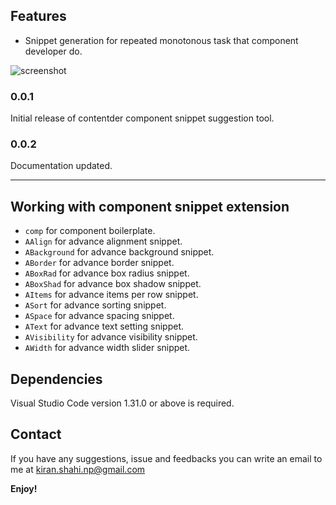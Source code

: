## Features

* Snippet generation for repeated monotonous task that component developer do. 

![screenshot](https://media.giphy.com/media/8OJGLO9CtumuxnMwav/giphy.gif)

### 0.0.1

Initial release of contentder component snippet suggestion tool.

### 0.0.2

Documentation updated.

-----------------------------------------------------------------------------------------------------------

## Working with component snippet extension

* `comp` for component boilerplate.
* `AAlign` for advance alignment snippet.
* `ABackground` for advance background snippet.
* `ABorder` for advance border snippet.
* `ABoxRad` for advance box radius snippet.
* `ABoxShad` for advance box shadow snippet.
* `AItems` for advance items per row snippet.
* `ASort` for advance sorting snippet.
* `ASpace` for advance spacing snippet.
* `AText` for advance text setting snippet.
* `AVisibility` for advance visibility snippet.
* `AWidth` for advance width slider snippet.

## Dependencies

Visual Studio Code version 1.31.0 or above is required.

## Contact

If you have any suggestions, issue and feedbacks you can write an email to me at kiran.shahi.np@gmail.com

**Enjoy!**